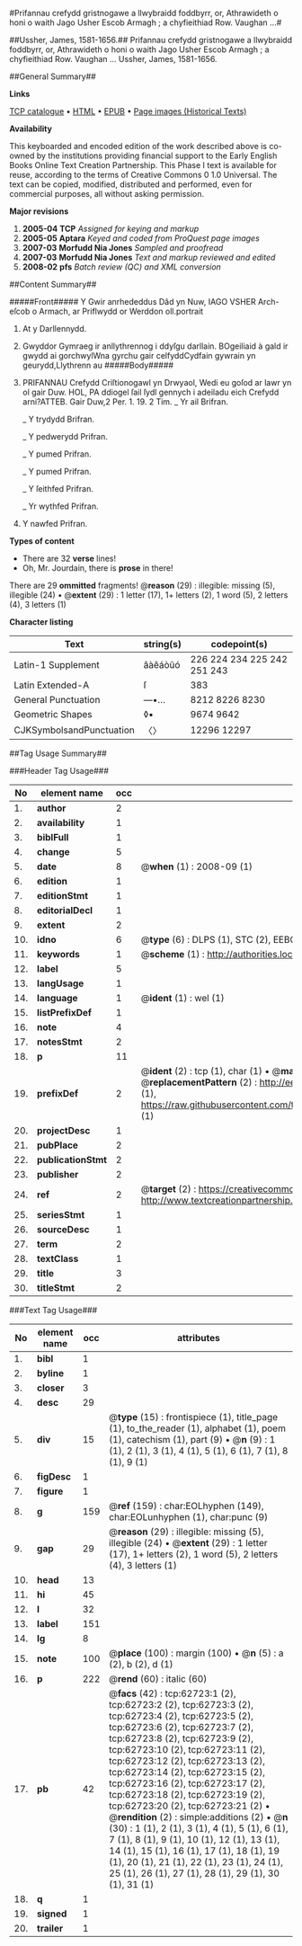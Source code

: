 #Prifannau crefydd gristnogawe a llwybraidd foddbyrr, or, Athrawideth o honi o waith Jago Usher Escob Armagh ; a chyfieithiad Row. Vaughan ...#

##Ussher, James, 1581-1656.##
Prifannau crefydd gristnogawe a llwybraidd foddbyrr, or, Athrawideth o honi o waith Jago Usher Escob Armagh ; a chyfieithiad Row. Vaughan ...
Ussher, James, 1581-1656.

##General Summary##

**Links**

[TCP catalogue](http://www.ota.ox.ac.uk/tcp/)  • 
[HTML](http://tei.it.ox.ac.uk/tcp/Texts-HTML/free/A64/A64669.html)  • 
[EPUB](http://tei.it.ox.ac.uk/tcp/Texts-EPUB/free/A64/A64669.epub) • 
[Page images (Historical Texts)](https://data.historicaltexts.jisc.ac.uk/view?pubId=eebo-12528665e&pageId=eebo-12528665e-62723-1)

**Availability**

This keyboarded and encoded edition of the
	       work described above is co-owned by the institutions
	       providing financial support to the Early English Books
	       Online Text Creation Partnership. This Phase I text is
	       available for reuse, according to the terms of Creative
	       Commons 0 1.0 Universal. The text can be copied,
	       modified, distributed and performed, even for
	       commercial purposes, all without asking permission.

**Major revisions**

1. __2005-04__ __TCP__ *Assigned for keying and markup*
1. __2005-05__ __Aptara__ *Keyed and coded from ProQuest page images*
1. __2007-03__ __Morfudd Nia Jones__ *Sampled and proofread*
1. __2007-03__ __Morfudd Nia Jones__ *Text and markup reviewed and edited*
1. __2008-02__ __pfs__ *Batch review (QC) and XML conversion*

##Content Summary##

#####Front#####
Y Gwir anrhededdus Dâd yn Nuw, IAGO VSHER Arch-eſcob o Armach, ar Priflwydd or Werddon oll.portrait 
1. At y Darllennydd.

1. Gwyddor Gymraeg ir anllythrennog i ddyſgu darllain.
BOgeiliaid à gald ir gwydd ai gorchwylWna gyrchu gair celfyddCydfain gywrain yn geurydd,Llythrenn au
#####Body#####

1. PRIFANNAU Crefydd Criſtionogawl yn Drwyaol, Wedi eu goſod ar lawr yn ol gair Duw.
HOL, PA ddiogel ſail ſydl gennych i adeiladu eich Crefydd arni?ATTEB. Gair Duw,2 Per. 1. 19. 2 Tim. 
    _ Yr ail Brifran.

    _ Y trydydd Brifran.

    _ Y pedwerydd Prifran.

    _ Y pumed Prifran.

    _ Y pumed Prifran.

    _ Y ſeithfed Prifran.

    _ Yr wythfed Prifran.

1. Y nawfed Prifran.

**Types of content**

  * There are 32 **verse** lines!
  * Oh, Mr. Jourdain, there is **prose** in there!

There are 29 **ommitted** fragments! 
 @__reason__ (29) : illegible: missing (5), illegible (24)  •  @__extent__ (29) : 1 letter (17), 1+ letters (2), 1 word (5), 2 letters (4), 3 letters (1)

**Character listing**


|Text|string(s)|codepoint(s)|
|---|---|---|
|Latin-1 Supplement|âàêáòûó|226 224 234 225 242 251 243|
|Latin Extended-A|ſ|383|
|General Punctuation|—•…|8212 8226 8230|
|Geometric Shapes|◊▪|9674 9642|
|CJKSymbolsandPunctuation|〈〉|12296 12297|

##Tag Usage Summary##

###Header Tag Usage###

|No|element name|occ|attributes|
|---|---|---|---|
|1.|__author__|2||
|2.|__availability__|1||
|3.|__biblFull__|1||
|4.|__change__|5||
|5.|__date__|8| @__when__ (1) : 2008-09 (1)|
|6.|__edition__|1||
|7.|__editionStmt__|1||
|8.|__editorialDecl__|1||
|9.|__extent__|2||
|10.|__idno__|6| @__type__ (6) : DLPS (1), STC (2), EEBO-CITATION (1), OCLC (1), VID (1)|
|11.|__keywords__|1| @__scheme__ (1) : http://authorities.loc.gov/ (1)|
|12.|__label__|5||
|13.|__langUsage__|1||
|14.|__language__|1| @__ident__ (1) : wel (1)|
|15.|__listPrefixDef__|1||
|16.|__note__|4||
|17.|__notesStmt__|2||
|18.|__p__|11||
|19.|__prefixDef__|2| @__ident__ (2) : tcp (1), char (1)  •  @__matchPattern__ (2) : ([0-9\-]+):([0-9IVX]+) (1), (.+) (1)  •  @__replacementPattern__ (2) : http://eebo.chadwyck.com/downloadtiff?vid=$1&page=$2 (1), https://raw.githubusercontent.com/textcreationpartnership/Texts/master/tcpchars.xml#$1 (1)|
|20.|__projectDesc__|1||
|21.|__pubPlace__|2||
|22.|__publicationStmt__|2||
|23.|__publisher__|2||
|24.|__ref__|2| @__target__ (2) : https://creativecommons.org/publicdomain/zero/1.0/ (1), http://www.textcreationpartnership.org/docs/. (1)|
|25.|__seriesStmt__|1||
|26.|__sourceDesc__|1||
|27.|__term__|2||
|28.|__textClass__|1||
|29.|__title__|3||
|30.|__titleStmt__|2||


###Text Tag Usage###

|No|element name|occ|attributes|
|---|---|---|---|
|1.|__bibl__|1||
|2.|__byline__|1||
|3.|__closer__|3||
|4.|__desc__|29||
|5.|__div__|15| @__type__ (15) : frontispiece (1), title_page (1), to_the_reader (1), alphabet (1), poem (1), catechism (1), part (9)  •  @__n__ (9) : 1 (1), 2 (1), 3 (1), 4 (1), 5 (1), 6 (1), 7 (1), 8 (1), 9 (1)|
|6.|__figDesc__|1||
|7.|__figure__|1||
|8.|__g__|159| @__ref__ (159) : char:EOLhyphen (149), char:EOLunhyphen (1), char:punc (9)|
|9.|__gap__|29| @__reason__ (29) : illegible: missing (5), illegible (24)  •  @__extent__ (29) : 1 letter (17), 1+ letters (2), 1 word (5), 2 letters (4), 3 letters (1)|
|10.|__head__|13||
|11.|__hi__|45||
|12.|__l__|32||
|13.|__label__|151||
|14.|__lg__|8||
|15.|__note__|100| @__place__ (100) : margin (100)  •  @__n__ (5) : a (2), b (2), d (1)|
|16.|__p__|222| @__rend__ (60) : italic (60)|
|17.|__pb__|42| @__facs__ (42) : tcp:62723:1 (2), tcp:62723:2 (2), tcp:62723:3 (2), tcp:62723:4 (2), tcp:62723:5 (2), tcp:62723:6 (2), tcp:62723:7 (2), tcp:62723:8 (2), tcp:62723:9 (2), tcp:62723:10 (2), tcp:62723:11 (2), tcp:62723:12 (2), tcp:62723:13 (2), tcp:62723:14 (2), tcp:62723:15 (2), tcp:62723:16 (2), tcp:62723:17 (2), tcp:62723:18 (2), tcp:62723:19 (2), tcp:62723:20 (2), tcp:62723:21 (2)  •  @__rendition__ (2) : simple:additions (2)  •  @__n__ (30) : 1 (1), 2 (1), 3 (1), 4 (1), 5 (1), 6 (1), 7 (1), 8 (1), 9 (1), 10 (1), 12 (1), 13 (1), 14 (1), 15 (1), 16 (1), 17 (1), 18 (1), 19 (1), 20 (1), 21 (1), 22 (1), 23 (1), 24 (1), 25 (1), 26 (1), 27 (1), 28 (1), 29 (1), 30 (1), 31 (1)|
|18.|__q__|1||
|19.|__signed__|1||
|20.|__trailer__|1||
